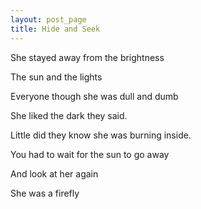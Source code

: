 ```yaml
---
layout: post_page
title: Hide and Seek
---
```

<p>She stayed away from the brightness</p>
<p>The sun and the lights</p>
<p>Everyone though she was dull and dumb</p>
<p>She liked the dark they said.</p>
<p>Little did they know she was burning inside.</p>
<p>You had to wait for the sun to go away</p>
<p>And look at her again</p>
<p>She was a firefly</p>